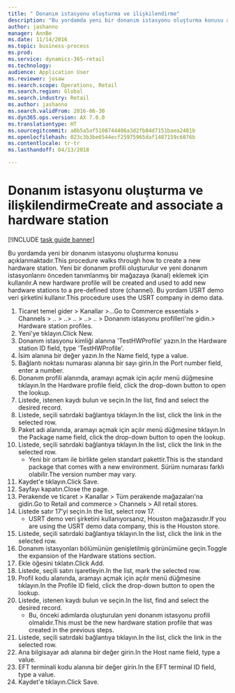 ```yaml
--- 
title: " Donanım istasyonu oluşturma ve ilişkilendirme"
description: "Bu yordamda yeni bir donanım istasyonu oluşturma konusu açıklanmaktadır."
author: jashanno
manager: AnnBe
ms.date: 11/14/2016
ms.topic: business-process
ms.prod: 
ms.service: dynamics-365-retail
ms.technology: 
audience: Application User
ms.reviewer: josaw
ms.search.scope: Operations, Retail
ms.search.region: Global
ms.search.industry: Retail
ms.author: jashanno
ms.search.validFrom: 2016-06-30
ms.dyn365.ops.version: AX 7.0.0
ms.translationtype: HT
ms.sourcegitcommit: a8b5a5af5108744406a3d2fb84d7151baea2481b
ms.openlocfilehash: 023c3b3be6544ecf25975965daf1487159c6076b
ms.contentlocale: tr-tr
ms.lasthandoff: 04/13/2018

---
```

# <a name="create-and-associate-a-hardware-station"></a><span data-ttu-id="45503-103"> Donanım istasyonu oluşturma ve ilişkilendirme</span><span class="sxs-lookup"><span data-stu-id="45503-103">Create and associate a hardware station</span></span>

[!INCLUDE [task guide banner](../includes/task-guide-banner.md)]

<span data-ttu-id="45503-104">Bu yordamda yeni bir donanım istasyonu oluşturma konusu açıklanmaktadır.</span><span class="sxs-lookup"><span data-stu-id="45503-104">This procedure walks through how to create a new hardware station.</span></span> <span data-ttu-id="45503-105">Yeni bir donanım profili oluşturulur ve yeni donanım istasyonlarını önceden tanımlanmış bir mağazaya (kanal) eklemek için kullanılır.</span><span class="sxs-lookup"><span data-stu-id="45503-105">A new hardware profile will be created and used to add new hardware stations to a pre-defined store (channel).</span></span> <span data-ttu-id="45503-106">Bu yordam USRT demo veri şirketini kullanır.</span><span class="sxs-lookup"><span data-stu-id="45503-106">This procedure uses the USRT company in demo data.</span></span>

1. <span data-ttu-id="45503-107">Ticaret temel gider > Kanallar >...</span><span class="sxs-lookup"><span data-stu-id="45503-107">Go to Commerce essentials > Channels > ..</span></span> <span data-ttu-id="45503-108">> ..</span><span class="sxs-lookup"><span data-stu-id="45503-108">> ..</span></span> <span data-ttu-id="45503-109">> ..</span><span class="sxs-lookup"><span data-stu-id="45503-109">> ..</span></span> <span data-ttu-id="45503-110">> Donanım istasyonu profilleri'ne gidin.</span><span class="sxs-lookup"><span data-stu-id="45503-110">> Hardware station profiles.</span></span>
2. <span data-ttu-id="45503-111">Yeni'ye tıklayın.</span><span class="sxs-lookup"><span data-stu-id="45503-111">Click New.</span></span>
3. <span data-ttu-id="45503-112">Donanım istasyonu kimliği alanına 'TestHWProfile' yazın.</span><span class="sxs-lookup"><span data-stu-id="45503-112">In the Hardware station ID field, type 'TestHWProfile'.</span></span>
4. <span data-ttu-id="45503-113">İsim alanına bir değer yazın.</span><span class="sxs-lookup"><span data-stu-id="45503-113">In the Name field, type a value.</span></span>
5. <span data-ttu-id="45503-114">Bağlantı noktası numarası alanına bir sayı girin.</span><span class="sxs-lookup"><span data-stu-id="45503-114">In the Port number field, enter a number.</span></span>
6. <span data-ttu-id="45503-115">Donanım profili alanında, aramayı açmak için açılır menü düğmesine tıklayın.</span><span class="sxs-lookup"><span data-stu-id="45503-115">In the Hardware profile field, click the drop-down button to open the lookup.</span></span>
7. <span data-ttu-id="45503-116">Listede, istenen kaydı bulun ve seçin.</span><span class="sxs-lookup"><span data-stu-id="45503-116">In the list, find and select the desired record.</span></span>
8. <span data-ttu-id="45503-117">Listede, seçili satırdaki bağlantıya tıklayın.</span><span class="sxs-lookup"><span data-stu-id="45503-117">In the list, click the link in the selected row.</span></span>
9. <span data-ttu-id="45503-118">Paket adı alanında, aramayı açmak için açılır menü düğmesine tıklayın.</span><span class="sxs-lookup"><span data-stu-id="45503-118">In the Package name field, click the drop-down button to open the lookup.</span></span>
10. <span data-ttu-id="45503-119">Listede, seçili satırdaki bağlantıya tıklayın.</span><span class="sxs-lookup"><span data-stu-id="45503-119">In the list, click the link in the selected row.</span></span>
    * <span data-ttu-id="45503-120">Yeni bir ortam ile birlikte gelen standart pakettir.</span><span class="sxs-lookup"><span data-stu-id="45503-120">This is the standard package that comes with a new environment.</span></span> <span data-ttu-id="45503-121">Sürüm numarası farklı olabilir.</span><span class="sxs-lookup"><span data-stu-id="45503-121">The version number may vary.</span></span>  
11. <span data-ttu-id="45503-122">Kaydet'e tıklayın.</span><span class="sxs-lookup"><span data-stu-id="45503-122">Click Save.</span></span>
12. <span data-ttu-id="45503-123">Sayfayı kapatın.</span><span class="sxs-lookup"><span data-stu-id="45503-123">Close the page.</span></span>
13. <span data-ttu-id="45503-124">Perakende ve ticaret > Kanallar > Tüm perakende mağazaları'na gidin.</span><span class="sxs-lookup"><span data-stu-id="45503-124">Go to Retail and commerce > Channels > All retail stores.</span></span>
14. <span data-ttu-id="45503-125">Listede satır 17'yi seçin.</span><span class="sxs-lookup"><span data-stu-id="45503-125">In the list, select row 17.</span></span>
    * <span data-ttu-id="45503-126">USRT demo veri şirketini kullanıyorsanız, Houston mağazasıdır.</span><span class="sxs-lookup"><span data-stu-id="45503-126">If you are using the USRT demo data company, this is the Houston store.</span></span>  
15. <span data-ttu-id="45503-127">Listede, seçili satırdaki bağlantıya tıklayın.</span><span class="sxs-lookup"><span data-stu-id="45503-127">In the list, click the link in the selected row.</span></span>
16. <span data-ttu-id="45503-128">Donanım istasyonları bölümünün genişletilmiş görünümüne geçin.</span><span class="sxs-lookup"><span data-stu-id="45503-128">Toggle the expansion of the Hardware stations section.</span></span>
17. <span data-ttu-id="45503-129">Ekle öğesini tıklatın.</span><span class="sxs-lookup"><span data-stu-id="45503-129">Click Add.</span></span>
18. <span data-ttu-id="45503-130">Listede, seçili satırı işaretleyin.</span><span class="sxs-lookup"><span data-stu-id="45503-130">In the list, mark the selected row.</span></span>
19. <span data-ttu-id="45503-131">Profil kodu alanında, aramayı açmak için açılır menü düğmesine tıklayın.</span><span class="sxs-lookup"><span data-stu-id="45503-131">In the Profile ID field, click the drop-down button to open the lookup.</span></span>
20. <span data-ttu-id="45503-132">Listede, istenen kaydı bulun ve seçin.</span><span class="sxs-lookup"><span data-stu-id="45503-132">In the list, find and select the desired record.</span></span>
    * <span data-ttu-id="45503-133">Bu, önceki adımlarda oluşturulan yeni donanım istasyonu profili olmalıdır.</span><span class="sxs-lookup"><span data-stu-id="45503-133">This must be the new hardware station profile that was created in the previous steps.</span></span>  
21. <span data-ttu-id="45503-134">Listede, seçili satırdaki bağlantıya tıklayın.</span><span class="sxs-lookup"><span data-stu-id="45503-134">In the list, click the link in the selected row.</span></span>
22. <span data-ttu-id="45503-135">Ana bilgisayar adı alanına bir değer girin.</span><span class="sxs-lookup"><span data-stu-id="45503-135">In the Host name field, type a value.</span></span>
23. <span data-ttu-id="45503-136">EFT terminali kodu alanına bir değer girin.</span><span class="sxs-lookup"><span data-stu-id="45503-136">In the EFT terminal ID field, type a value.</span></span>
24. <span data-ttu-id="45503-137">Kaydet'e tıklayın.</span><span class="sxs-lookup"><span data-stu-id="45503-137">Click Save.</span></span>


